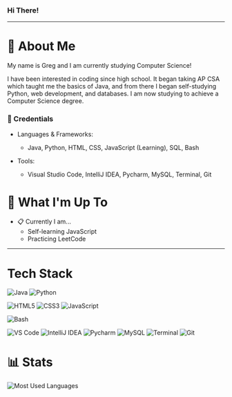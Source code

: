 ### Hi There!
-----
# :postbox: About Me
My name is Greg and I am currently studying Computer Science!

I have been interested in coding since high school. It began taking AP CSA which taught me the basics of Java, and from there I began self-studying Python, web development, and databases. I am now studying to achieve a Computer Science degree.

### :briefcase: Credentials

- Languages & Frameworks:
  - Java, Python, HTML, CSS, JavaScript (Learning), SQL, Bash

- Tools:
  - Visual Studio Code, IntelliJ IDEA, Pycharm, MySQL, Terminal, Git

# :round_pushpin: What I'm Up To
- :clipboard: Currently I am...
  - Self-learning JavaScript
  - Practicing LeetCode
-----

# Tech Stack
![Java](https://img.shields.io/badge/Java-ED8B00?style=for-the-badge&logo=java&logoColor=white)
![Python](https://img.shields.io/badge/Python-3776AB?style=for-the-badge&logo=python&logoColor=white)

![HTML5](https://img.shields.io/badge/-HTML5-%23E44D27?style=flat-square&logo=html5&logoColor=ffffff)
![CSS3](https://img.shields.io/badge/-CSS3-%231572B6?style=flat-square&logo=css3)
![JavaScript](https://img.shields.io/badge/-JavaScript-%23F7DF1C?style=flat-square&logo=javascript&logoColor=000000&labelColor=%23F7DF1C&color=%23FFCE5A)

![Bash](https://img.shields.io/badge/GNU%20Bash-4EAA25?style=for-the-badge&logo=GNU%20Bash&logoColor=white)

![VS Code](https://img.shields.io/badge/Visual_Studio_Code-0078D4?style=for-the-badge&logo=visual%20studio%20code&logoColor=white)
![IntelliJ IDEA](https://img.shields.io/badge/IntelliJ_IDEA-000000.svg?style=for-the-badge&logo=intellij-idea&logoColor=white)
![Pycharm](https://img.shields.io/badge/PyCharm-000000.svg?&style=for-the-badge&logo=PyCharm&logoColor=white)
![MySQL](https://img.shields.io/badge/MySQL-00000F?style=for-the-badge&logo=mysql&logoColor=white)
![Terminal](https://img.shields.io/badge/powershell-5391FE?style=for-the-badge&logo=powershell&logoColor=white)
![Git](https://img.shields.io/badge/GIT-E44C30?style=for-the-badge&logo=git&logoColor=white)


# :bar_chart: Stats

![Most Used Languages](https://github-readme-stats.vercel.app/api/top-langs/?username=gtomchuk2005&theme=blue-green)
